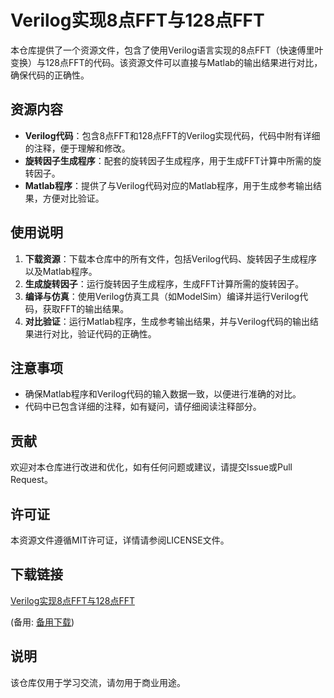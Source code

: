 # Verilog实现8点FFT与128点FFT

本仓库提供了一个资源文件，包含了使用Verilog语言实现的8点FFT（快速傅里叶变换）与128点FFT的代码。该资源文件可以直接与Matlab的输出结果进行对比，确保代码的正确性。

## 资源内容

- **Verilog代码**：包含8点FFT和128点FFT的Verilog实现代码，代码中附有详细的注释，便于理解和修改。
- **旋转因子生成程序**：配套的旋转因子生成程序，用于生成FFT计算中所需的旋转因子。
- **Matlab程序**：提供了与Verilog代码对应的Matlab程序，用于生成参考输出结果，方便对比验证。

## 使用说明

1. **下载资源**：下载本仓库中的所有文件，包括Verilog代码、旋转因子生成程序以及Matlab程序。
2. **生成旋转因子**：运行旋转因子生成程序，生成FFT计算所需的旋转因子。
3. **编译与仿真**：使用Verilog仿真工具（如ModelSim）编译并运行Verilog代码，获取FFT的输出结果。
4. **对比验证**：运行Matlab程序，生成参考输出结果，并与Verilog代码的输出结果进行对比，验证代码的正确性。

## 注意事项

- 确保Matlab程序和Verilog代码的输入数据一致，以便进行准确的对比。
- 代码中已包含详细的注释，如有疑问，请仔细阅读注释部分。

## 贡献

欢迎对本仓库进行改进和优化，如有任何问题或建议，请提交Issue或Pull Request。

## 许可证

本资源文件遵循MIT许可证，详情请参阅LICENSE文件。

## 下载链接
[Verilog实现8点FFT与128点FFT](https://pan.quark.cn/s/19291136bc44) 

(备用: [备用下载](https://pan.baidu.com/s/1RiJmZgd3p0sU9u-wIsRSJQ?pwd=1234))

## 说明

该仓库仅用于学习交流，请勿用于商业用途。
